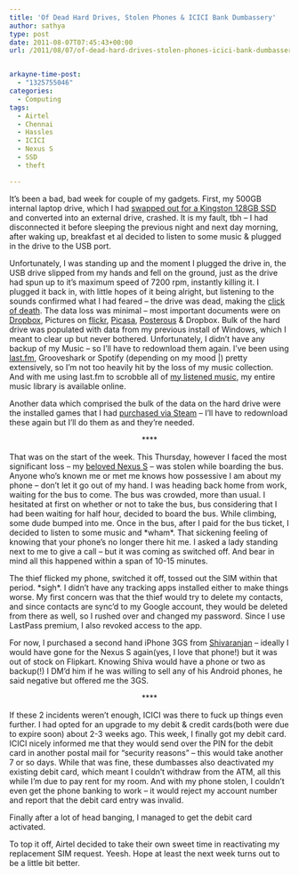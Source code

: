```yaml
---
title: 'Of Dead Hard Drives, Stolen Phones & ICICI Bank Dumbassery'
author: sathya
type: post
date: 2011-08-07T07:45:43+00:00
url: /2011/08/07/of-dead-hard-drives-stolen-phones-icici-bank-dumbassery/


arkayne-time-post:
  - "1325755046"
categories:
  - Computing
tags:
  - Airtel
  - Chennai
  - Hassles
  - ICICI
  - Nexus S
  - SSD
  - theft

---
```

It’s been a bad, bad week for couple of my gadgets. First, my 500GB internal laptop drive, which I had <a href="https://sathyabh.at/2011/03/29/installing-the-kingston-v100-ssdnow-128gb-ssd-on-a-hp-envy-14/" target="_blank">swapped out for a Kingston 128GB SSD</a> and converted into an external drive, crashed. It is my fault, tbh – I had disconnected it before sleeping the previous night and next day morning, after waking up, breakfast et al decided to listen to some music & plugged in the drive to the USB port. 

Unfortunately, I was standing up and the moment I plugged the drive in, the USB drive slipped from my hands and fell on the ground, just as the drive had spun up to it’s maximum speed of 7200 rpm, instantly killing it. I plugged it back in, with little hopes of it being alright, but listening to the sounds confirmed what I had feared – the drive was dead, making the <a href="https://en.wikipedia.org/wiki/Click_of_death" target="_blank">click of death</a>. The data loss was minimal – most important documents were on <a href="https://db.tt/OL4QOga" target="_blank">Dropbox</a>, Pictures on <a href="flickr.com/photos/sathyabhat" target="_blank">flickr</a>, <a href="https://picasaweb.google.com/thecoolpcguy" target="_blank">Picasa</a>, <a href="https://post.sathyabh.at" target="_blank">Posterous</a> & Dropbox. Bulk of the hard drive was populated with data from my previous install of Windows, which I meant to clear up but never bothered. Unfortunately, I didn’t have any backup of my Music – so I’ll have to redownload them again. I’ve been using <a href="https://last.fm/user/sathyabhat" target="_blank">last.fm</a>, Grooveshark or Spotify (depending on my mood |) pretty extensively, so I’m not too heavily hit by the loss of my music collection. And with me using last.fm to scrobble all of <a href="https://www.last.fm/user/sathyabhat" target="_blank">my listened music</a>, my entire music library is available online. 

Another data which comprised the bulk of the data on the hard drive were the installed games that I had <a href="https://steamcommunity.com/id/sathyabhat" target="_blank">purchased via Steam</a> – I’ll have to redownload these again but I’ll do them as and they’re needed.

<p align="center">
  ****
</p>

That was on the start of the week. This Thursday, however I faced the most significant loss – my <a href="https://sathyabh.at/tag/nexus-s/" target="_blank">beloved Nexus S</a> – was stolen while boarding the bus. Anyone who’s known me or met me knows how possessive I am about my phone – don’t let it go out of my hand. I was heading back home from work, waiting for the bus to come. The bus was crowded, more than usual. I hesitated at first on whether or not to take the bus, bus considering that I had been waiting for half hour, decided to board the bus. While climbing, some dude bumped into me. Once in the bus, after I paid for the bus ticket, I decided to listen to some music and \*wham\*. That sickening feeling of knowing that your phone’s no longer there hit me. I asked a lady standing next to me to give a call – but it was coming as switched off. And bear in mind all this happened within a span of 10-15 minutes. 

The thief flicked my phone, switched it off, tossed out the SIM within that period. \*sigh\*. I didn’t have any tracking apps installed either to make things worse. My first concern was that the thief would try to delete my contacts, and since contacts are sync’d to my Google account, they would be deleted from there as well, so I rushed over and changed my password. Since I use LastPass premium, I also revoked access to the app. 

For now, I purchased a second hand iPhone 3GS from <a href="https://twitter.com/shivaranjan" target="_blank">Shivaranjan</a> – ideally I would have gone for the Nexus S again(yes, I love that phone!) but it was out of stock on Flipkart. Knowing Shiva would have a phone or two as backup(!) I DM’d him if he was willing to sell any of his Android phones, he said negative but offered me the 3GS.

<p align="center">
  ****
</p>

If these 2 incidents weren’t enough, ICICI was there to fuck up things even further. I had opted for an upgrade to my debit & credit cards(both were due to expire soon) about 2-3 weeks ago. This week, I finally got my debit card. ICICI nicely informed me that they would send over the PIN for the debit card in another postal mail for “security reasons” – this would take another 7 or so days. While that was fine, these dumbasses also deactivated my existing debit card, which meant I couldn’t withdraw from the ATM, all this while I’m due to pay rent for my room. And with my phone stolen, I couldn’t even get the phone banking to work – it would reject my account number and report that the debit card entry was invalid. 

Finally after a lot of head banging, I managed to get the debit card activated. 

To top it off, Airtel decided to take their own sweet time in reactivating my replacement SIM request. Yeesh. Hope at least the next week turns out to be a little bit better.

